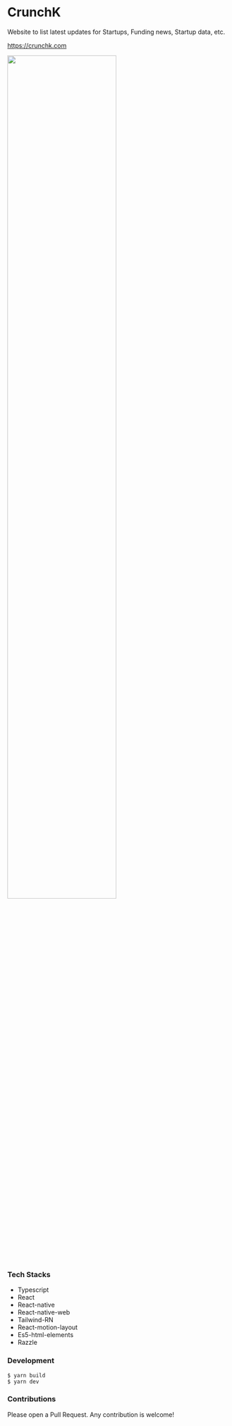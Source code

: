 # CrunchK

Website to list latest updates for Startups, Funding news, Startup data, etc.

https://crunchk.com

<img src="docs/crunchk-demo-1.gif" width="70%" />

### Tech Stacks

- Typescript
- React
- React-native
- React-native-web
- Tailwind-RN
- React-motion-layout
- Es5-html-elements
- Razzle

### Development

```
$ yarn build
$ yarn dev
```

### Contributions

Please open a Pull Request. Any contribution is welcome!